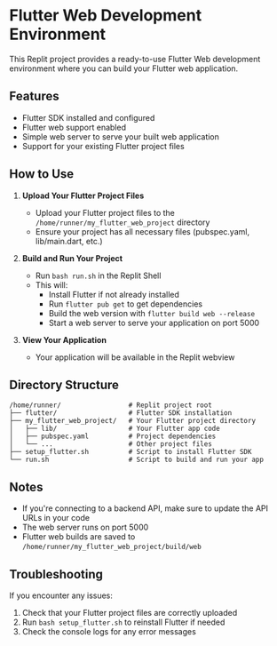 # Flutter Web Development Environment

This Replit project provides a ready-to-use Flutter Web development environment where you can build your Flutter web application.

## Features

- Flutter SDK installed and configured
- Flutter web support enabled
- Simple web server to serve your built web application
- Support for your existing Flutter project files

## How to Use

1. **Upload Your Flutter Project Files**
   - Upload your Flutter project files to the `/home/runner/my_flutter_web_project` directory
   - Ensure your project has all necessary files (pubspec.yaml, lib/main.dart, etc.)

2. **Build and Run Your Project**
   - Run `bash run.sh` in the Replit Shell
   - This will:
     - Install Flutter if not already installed
     - Run `flutter pub get` to get dependencies
     - Build the web version with `flutter build web --release`
     - Start a web server to serve your application on port 5000

3. **View Your Application**
   - Your application will be available in the Replit webview

## Directory Structure

```
/home/runner/                 # Replit project root
├── flutter/                  # Flutter SDK installation
├── my_flutter_web_project/   # Your Flutter project directory
│   ├── lib/                  # Your Flutter app code
│   ├── pubspec.yaml          # Project dependencies
│   └── ...                   # Other project files
├── setup_flutter.sh          # Script to install Flutter SDK
└── run.sh                    # Script to build and run your app
```

## Notes

- If you're connecting to a backend API, make sure to update the API URLs in your code
- The web server runs on port 5000
- Flutter web builds are saved to `/home/runner/my_flutter_web_project/build/web`

## Troubleshooting

If you encounter any issues:
1. Check that your Flutter project files are correctly uploaded
2. Run `bash setup_flutter.sh` to reinstall Flutter if needed
3. Check the console logs for any error messages